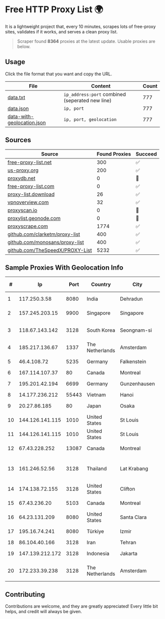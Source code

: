 
# Free HTTP Proxy List 🌍

It is a lightweight project that, every 10 minutes, scrapes lots of free-proxy sites, validates if it works, and serves a clean proxy list.


> Scraper found **8364** proxies at the latest update. Usable proxies are below.

## Usage

Click the file format that you want and copy the URL.


|File|Content|Count|
|----|-------|-----|
|[data.txt](https://raw.githubusercontent.com/themiralay/Proxy-List-World/master/data.txt)|`ip_address:port` combined (seperated new line)|777|
|[data.json](https://raw.githubusercontent.com/themiralay/Proxy-List-World/master/data.json)|`ip, port`|777|
|[data-with-geolocation.json](https://raw.githubusercontent.com/themiralay/Proxy-List-World/master/data-with-geolocation.json)|`ip, port, geolocation`|777|

## Sources

|Source|Found Proxies|Succeed|
|------|-------------|-------|
|[free-proxy-list.net](https://free-proxy-list.net)|300|✅|
|[us-proxy.org](https://www.us-proxy.org)|200|✅|
|[proxydb.net](http://proxydb.net)|0|🚫|
|[free-proxy-list.com](https://free-proxy-list.com/?page=&port=&type%5B%5D=http&type%5B%5D=https&up_time=0&search=Search)|0|✅|
|[proxy-list.download](https://www.proxy-list.download/HTTP)|26|✅|
|[vpnoverview.com](https://vpnoverview.com/privacy/anonymous-browsing/free-proxy-servers)|32|✅|
|[proxyscan.io](https://www.proxyscan.io)|0|🚫|
|[proxylist.geonode.com](https://proxylist.geonode.com/api/proxy-list?limit=300&page=1&sort_by=lastChecked&sort_type=desc&protocols=http,https)|0|🚫|
|[proxyscrape.com](https://api.proxyscrape.com/v2/?request=displayproxies&protocol=http&timeout=10000&country=all&ssl=all&anonymity=all)|1774|✅|
|[github.com/clarketm/proxy-list](https://raw.githubusercontent.com/clarketm/proxy-list/master/proxy-list-raw.txt)|400|✅|
|[github.com/monosans/proxy-list](https://raw.githubusercontent.com/monosans/proxy-list/main/proxies/http.txt)|400|✅|
|[github.com/TheSpeedX/PROXY-List](https://raw.githubusercontent.com/TheSpeedX/PROXY-List/master/http.txt)|5232|✅|


## Sample Proxies With Geolocation Info

|#|Ip|Port|Country|City|Internet Service Provider|
|-|--|----|-------|----|-------------------------|
|1|117.250.3.58|8080|India|Dehradun|Bharat Sanchar Nigam Ltd|
|2|157.245.203.15|9900|Singapore|Singapore|DigitalOcean, LLC|
|3|118.67.143.142|3128|South Korea|Seongnam-si|Naver Business Platform Asia Pacific Pte. Ltd.|
|4|185.217.136.67|1337|The Netherlands|Amsterdam|Stallion Network Services Limited|
|5|46.4.108.72|5235|Germany|Falkenstein|Hetzner Online GmbH|
|6|167.114.107.37|80|Canada|Montreal|OVH SAS|
|7|195.201.42.194|6699|Germany|Gunzenhausen|Hetzner Online GmbH|
|8|14.177.236.212|55443|Vietnam|Hanoi|VNPT|
|9|20.27.86.185|80|Japan|Osaka|Microsoft Corporation|
|10|144.126.141.115|1010|United States|St Louis|Nubes, LLC|
|11|144.126.141.115|1010|United States|St Louis|Nubes, LLC|
|12|67.43.228.252|13087|Canada|Montreal|GloboTech Communications|
|13|161.246.52.56|3128|Thailand|Lat Krabang|King Mongkut's Institute of Technology Ladkrabang|
|14|174.138.72.155|3128|United States|Clifton|DigitalOcean, LLC|
|15|67.43.236.20|5103|Canada|Montreal|GloboTech Communications|
|16|64.23.131.209|8080|United States|Santa Clara|DigitalOcean, LLC|
|17|195.16.74.241|8080|Türkiye|Izmir|Stark Industries Solutions LTD|
|18|86.104.40.166|3128|Iran|Tehran|Afranet|
|19|147.139.212.172|3128|Indonesia|Jakarta|Alibaba.com LLC|
|20|172.233.39.238|3128|The Netherlands|Amsterdam|Akamai Technologies, Inc.|



## Contributing

Contributions are welcome, and they are greatly appreciated! Every
little bit helps, and credit will always be given.

